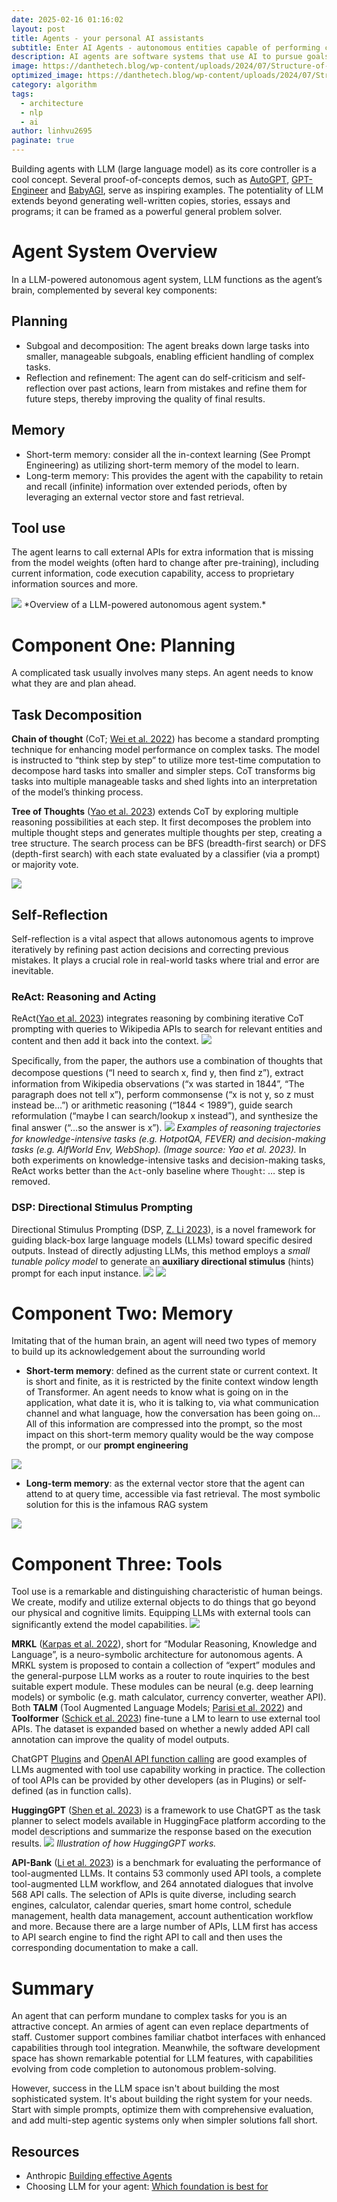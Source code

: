 ```yaml
---
date: 2025-02-16 01:16:02
layout: post
title: Agents - your personal AI assistants
subtitle: Enter AI Agents - autonomous entities capable of performing complex, multi-step tasks, maintaining state across interactions, and dynamically adapting to new information.
description: AI agents are software systems that use AI to pursue goals and complete tasks on behalf of users. They show reasoning, planning, and memory and have a level of autonomy to make decisions, learn, and adapt.
image: https://danthetech.blog/wp-content/uploads/2024/07/Structure-of-Agent-in-Artificial-Intelligence2.webp
optimized_image: https://danthetech.blog/wp-content/uploads/2024/07/Structure-of-Agent-in-Artificial-Intelligence2.webp
category: algorithm
tags:
  - architecture
  - nlp
  - ai
author: linhvu2695
paginate: true
---
```

Building agents with LLM (large language model) as its core controller is a cool concept. Several proof-of-concepts demos, such as <a href="https://github.com/Significant-Gravitas/AutoGPT">AutoGPT</a>, <a href="https://github.com/AntonOsika/gpt-engineer">GPT-Engineer</a> and <a href="https://github.com/yoheinakajima/babyagi">BabyAGI</a>, serve as inspiring examples. The potentiality of LLM extends beyond generating well-written copies, stories, essays and programs; it can be framed as a powerful general problem solver.

# Agent System Overview
In a LLM-powered autonomous agent system, LLM functions as the agent’s brain, complemented by several key components:
## Planning
* Subgoal and decomposition: The agent breaks down large tasks into smaller, manageable subgoals, enabling efficient handling of complex tasks.
* Reflection and refinement: The agent can do self-criticism and self-reflection over past actions, learn from mistakes and refine them for future steps, thereby improving the quality of final results.

## Memory
* Short-term memory: consider all the in-context learning (See Prompt Engineering) as utilizing short-term memory of the model to learn.
* Long-term memory: This provides the agent with the capability to retain and recall (infinite) information over extended periods, often by leveraging an external vector store and fast retrieval.

## Tool use
The agent learns to call external APIs for extra information that is missing from the model weights (often hard to change after pre-training), including current information, code execution capability, access to proprietary information sources and more.

<img src="https://lilianweng.github.io/posts/2023-06-23-agent/agent-overview.png">
*Overview of a LLM-powered autonomous agent system.*

# Component One: Planning
A complicated task usually involves many steps. An agent needs to know what they are and plan ahead.

## Task Decomposition
**Chain of thought** (CoT; <a href="https://arxiv.org/abs/2201.11903">Wei et al. 2022</a>) has become a standard prompting technique for enhancing model performance on complex tasks. The model is instructed to “think step by step” to utilize more test-time computation to decompose hard tasks into smaller and simpler steps. CoT transforms big tasks into multiple manageable tasks and shed lights into an interpretation of the model’s thinking process.

**Tree of Thoughts** (<a href="https://arxiv.org/abs/2305.10601">Yao et al. 2023</a>) extends CoT by exploring multiple reasoning possibilities at each step. It first decomposes the problem into multiple thought steps and generates multiple thoughts per step, creating a tree structure. The search process can be BFS (breadth-first search) or DFS (depth-first search) with each state evaluated by a classifier (via a prompt) or majority vote.

<img src="https://cuicaihao.com/wp-content/uploads/2024/02/image-1.png?w=1024">

## Self-Reflection
Self-reflection is a vital aspect that allows autonomous agents to improve iteratively by refining past action decisions and correcting previous mistakes. It plays a crucial role in real-world tasks where trial and error are inevitable.

### ReAct: Reasoning and Acting
ReAct(<a href="https://arxiv.org/abs/2210.03629">Yao et al. 2023</a>) integrates reasoning by combining iterative CoT prompting with queries to Wikipedia APIs to search for relevant entities and content and then add it back into the context.
<img src="https://cuicaihao.com/wp-content/uploads/2024/02/image-4.png">

Speciﬁcally, from the paper, the authors use a combination of thoughts that decompose questions (“I need to search x, ﬁnd y, then ﬁnd z”), extract information from Wikipedia observations (“x was started in 1844”, “The paragraph does not tell x”), perform commonsense (“x is not y, so z must instead be…”) or arithmetic reasoning (“1844 < 1989”), guide search reformulation (“maybe I can search/lookup x instead”), and synthesize the ﬁnal answer (“…so the answer is x”).
<img src="https://lilianweng.github.io/posts/2023-06-23-agent/react.png">
*Examples of reasoning trajectories for knowledge-intensive tasks (e.g. HotpotQA, FEVER) and decision-making tasks (e.g. AlfWorld Env, WebShop). (Image source: Yao et al. 2023).*
In both experiments on knowledge-intensive tasks and decision-making tasks, ReAct works better than the `Act`-only baseline where `Thought`: … step is removed.

### DSP: Directional Stimulus Prompting
Directional Stimulus Prompting (DSP, <a href="https://arxiv.org/abs/2302.11520">Z. Li 2023</a>), is a novel framework for guiding black-box large language models (LLMs) toward specific desired outputs.  Instead of directly adjusting LLMs, this method employs a *small tunable policy model* to generate an **auxiliary directional stimulus** (hints) prompt for each input instance.
<img src="https://cuicaihao.com/wp-content/uploads/2024/02/image-8.png">
<img src="https://cuicaihao.com/wp-content/uploads/2024/02/image-6.png">

# Component Two: Memory
Imitating that of the human brain, an agent will need two types of memory to build up its acknowledgement about the surrounding world
* **Short-term memory**: defined as the current state or current context. It is short and finite, as it is restricted by the finite context window length of Transformer. An agent needs to know what is going on in the application, what date it is, who it is talking to, via what communication channel and what language, how the conversation has been going on... All of this information are compressed into the prompt, so the most impact on this short-term memory quality would be the way compose the prompt, or our **prompt engineering**
<img src="https://cuicaihao.com/wp-content/uploads/2024/02/image-9.png">

* **Long-term memory**: as the external vector store that the agent can attend to at query time, accessible via fast retrieval. The most symbolic solution for this is the infamous RAG system
<img src="https://cuicaihao.com/wp-content/uploads/2024/02/image.png">

# Component Three: Tools
Tool use is a remarkable and distinguishing characteristic of human beings. We create, modify and utilize external objects to do things that go beyond our physical and cognitive limits. Equipping LLMs with external tools can significantly extend the model capabilities.
<img src="https://static.scientificamerican.com/dam/m/43106216c039b404/original/evolution_hands_tools.jpg?m=1732201125.292&w=600">

**MRKL** (<a href="https://arxiv.org/abs/2205.00445">Karpas et al. 2022</a>), short for “Modular Reasoning, Knowledge and Language”, is a neuro-symbolic architecture for autonomous agents. A MRKL system is proposed to contain a collection of “expert” modules and the general-purpose LLM works as a router to route inquiries to the best suitable expert module. These modules can be neural (e.g. deep learning models) or symbolic (e.g. math calculator, currency converter, weather API). Both **TALM** (Tool Augmented Language Models; <a href="https://arxiv.org/abs/2205.12255">Parisi et al. 2022</a>) and **Toolformer** (<a href="https://arxiv.org/abs/2302.04761">Schick et al. 2023</a>) fine-tune a LM to learn to use external tool APIs. The dataset is expanded based on whether a newly added API call annotation can improve the quality of model outputs.

ChatGPT <a href="https://openai.com/blog/chatgpt-plugins">Plugins</a> and <a href="https://platform.openai.com/docs/guides/gpt/function-calling">OpenAI API function calling</a> are good examples of LLMs augmented with tool use capability working in practice. The collection of tool APIs can be provided by other developers (as in Plugins) or self-defined (as in function calls).

**HuggingGPT** (<a href="https://arxiv.org/abs/2303.17580">Shen et al. 2023</a>) is a framework to use ChatGPT as the task planner to select models available in HuggingFace platform according to the model descriptions and summarize the response based on the execution results.
<img src="https://lilianweng.github.io/posts/2023-06-23-agent/hugging-gpt.png">
*Illustration of how HuggingGPT works.*

**API-Bank** (<a href="https://arxiv.org/abs/2304.08244">Li et al. 2023</a>) is a benchmark for evaluating the performance of tool-augmented LLMs. It contains 53 commonly used API tools, a complete tool-augmented LLM workflow, and 264 annotated dialogues that involve 568 API calls. The selection of APIs is quite diverse, including search engines, calculator, calendar queries, smart home control, schedule management, health data management, account authentication workflow and more. Because there are a large number of APIs, LLM first has access to API search engine to find the right API to call and then uses the corresponding documentation to make a call.

# Summary
An agent that can perform mundane to complex tasks for you is an attractive concept. An armies of agent can even replace departments of staff. Customer support combines familiar chatbot interfaces with enhanced capabilities through tool integration. Meanwhile, the software development space has shown remarkable potential for LLM features, with capabilities evolving from code completion to autonomous problem-solving. 

However, success in the LLM space isn't about building the most sophisticated system. It's about building the right system for your needs. Start with simple prompts, optimize them with comprehensive evaluation, and add multi-step agentic systems only when simpler solutions fall short.

## Resources
* Anthropic <a href="https://www.anthropic.com/research/building-effective-agents">Building effective Agents</a>
* Choosing LLM for your agent: <a href="https://artificialintelligencemadesimple.substack.com/p/which-foundation-model-is-best-for">Which foundation is best for</a>